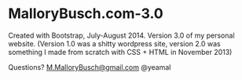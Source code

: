 MalloryBusch.com-3.0
====================

Created with Bootstrap, July-August 2014. Version 3.0 of my personal website. 
(Version 1.0 was a shitty wordpress site, version 2.0 was something I made from scratch with CSS + HTML in November 2013)

Questions?
M.MalloryBusch@gmail.com
@yeamal
